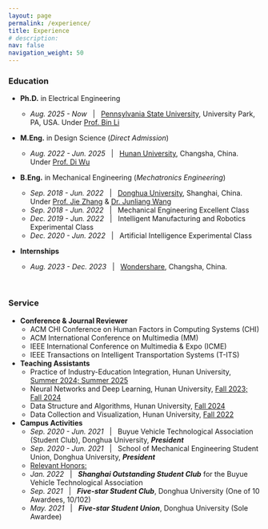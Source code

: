 ```yaml
---
layout: page
permalink: /experience/
title: Experience
# description:
nav: false
navigation_weight: 50
---
```


### Education
- <b>Ph.D.</b> in Electrical Engineering
  <ul style="padding-left: 20px;">
      <li><em>Aug. 2025 - Now</em> &nbsp; | &nbsp; <a href="http://www.psu.edu/">Pennsylvania State University</a>, University Park, PA, USA. Under <a href="https://sites.psu.edu/binli/">Prof. Bin Li</a></li>
    </ul>
- <b>M.Eng.</b> in Design Science (<i>Direct Admission</i>)
  <ul style="padding-left: 20px;">
      <li><em>Aug. 2022 - Jun. 2025</em> &nbsp; | &nbsp; <a href="http://www-en.hnu.edu.cn/">Hunan University</a>, Changsha, China. Under <a href="https://ics.uci.edu/~dwu3/">Prof. Di Wu</a></li>
    </ul>
- <b>B.Eng.</b> in Mechanical Engineering (<i>Mechatronics Engineering</i>)
  <ul style="padding-left: 20px;">
      <li><em>Sep. 2018 - Jun. 2022</em> &nbsp; | &nbsp; <a href="https://english.dhu.edu.cn/">Donghua University</a>, Shanghai, China. Under <a href="https://iai.dhu.edu.cn/2021/0525/c20255a281050/page.htm">Prof. Jie Zhang</a> & <a href="https://scholar.google.com/citations?user=eCJf4qcAAAAJ">Dr. Junliang Wang</a></li>
      <li><em>Sep. 2018 - Jun. 2022</em> &nbsp; | &nbsp; Mechanical Engineering Excellent Class</li>
      <li><em>Dec. 2019 - Jun. 2022</em> &nbsp; | &nbsp; Intelligent Manufacturing and Robotics Experimental Class</li>
      <li><em>Dec. 2020 - Jun. 2022</em> &nbsp; | &nbsp; Artificial Intelligence Experimental Class</li>
  </ul>

- <b>Internships</b>
  <ul style="padding-left: 20px;">
      <li><em>Aug. 2023 - Dec. 2023</em> &nbsp; | &nbsp; <a href="https://www.wondershare.com/">Wondershare</a>, Changsha, China.</li>
  </ul>

<br>

### Service
- <b>Conference & Journal Reviewer</b>
  <ul style="padding-left: 20px;">
      <li>ACM CHI Conference on Human Factors in Computing Systems (CHI)</li>
      <li>ACM International Conference on Multimedia (MM)</li>
      <li>IEEE International Conference on Multimedia & Expo (ICME)</li>
      <li>IEEE Transactions on Intelligent Transportation Systems (T-ITS)</li>
    </ul>
- <b>Teaching Assistants</b>
  <ul style="padding-left: 20px;">
      <li>Practice of Industry-Education Integration, Hunan University, <u>Summer 2024; Summer 2025</u></li>
      <li>Neural Networks and Deep Learning, Hunan University, <u>Fall 2023; Fall 2024</u></li>
      <li>Data Structure and Algorithms, Hunan University, <u>Fall 2024</u></li>
      <li>Data Collection and Visualization, Hunan University, <u>Fall 2022</u></li>
    </ul>
- <b>Campus Activities</b>
  <ul style="padding-left: 20px;">
      <li><em>Sep. 2020 - Jun. 2021</em> &nbsp; | &nbsp; Buyue Vehicle Technological Association (Student Club), Donghua University, <b><i>President</i></b></li>
      <li><em>Sep. 2020 - Jun. 2021</em> &nbsp; | &nbsp; School of Mechanical Engineering Student Union, Donghua University, <b><i>President</i></b></li>
      <li><a href="#">Relevant Honors:</a></li>
      <li><em>Jan. 2022</em> &nbsp; | &nbsp; <b><i>Shanghai Outstanding Student Club</i></b> for the Buyue Vehicle Technological Association</li>
      <li><em>Sep. 2021</em> &nbsp; | &nbsp; <b><i>Five-star Student Club</i></b>, Donghua University (One of 10 Awardees, 10/102)</li>
      <li><em>May. 2021</em> &nbsp; | &nbsp; <b><i>Five-star Student Union</i></b>, Donghua University (Sole Awardee)</li>
    </ul>